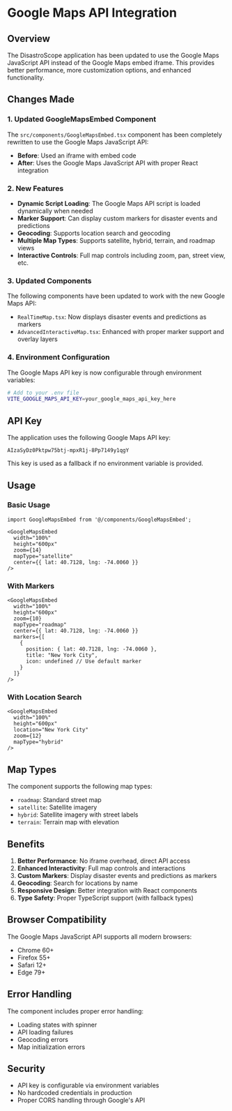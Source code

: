 # Google Maps API Integration

## Overview

The DisastroScope application has been updated to use the Google Maps JavaScript API instead of the Google Maps embed iframe. This provides better performance, more customization options, and enhanced functionality.

## Changes Made

### 1. Updated GoogleMapsEmbed Component

The `src/components/GoogleMapsEmbed.tsx` component has been completely rewritten to use the Google Maps JavaScript API:

- **Before**: Used an iframe with embed code
- **After**: Uses the Google Maps JavaScript API with proper React integration

### 2. New Features

- **Dynamic Script Loading**: The Google Maps API script is loaded dynamically when needed
- **Marker Support**: Can display custom markers for disaster events and predictions
- **Geocoding**: Supports location search and geocoding
- **Multiple Map Types**: Supports satellite, hybrid, terrain, and roadmap views
- **Interactive Controls**: Full map controls including zoom, pan, street view, etc.

### 3. Updated Components

The following components have been updated to work with the new Google Maps API:

- `RealTimeMap.tsx`: Now displays disaster events and predictions as markers
- `AdvancedInteractiveMap.tsx`: Enhanced with proper marker support and overlay layers

### 4. Environment Configuration

The Google Maps API key is now configurable through environment variables:

```bash
# Add to your .env file
VITE_GOOGLE_MAPS_API_KEY=your_google_maps_api_key_here
```

## API Key

The application uses the following Google Maps API key:
```
AIzaSyDz0Pktpw75btj-mpxR1j-8Pp7149y1qgY
```

This key is used as a fallback if no environment variable is provided.

## Usage

### Basic Usage

```tsx
import GoogleMapsEmbed from '@/components/GoogleMapsEmbed';

<GoogleMapsEmbed 
  width="100%"
  height="600px"
  zoom={14}
  mapType="satellite"
  center={{ lat: 40.7128, lng: -74.0060 }}
/>
```

### With Markers

```tsx
<GoogleMapsEmbed 
  width="100%"
  height="600px"
  zoom={10}
  mapType="roadmap"
  center={{ lat: 40.7128, lng: -74.0060 }}
  markers={[
    {
      position: { lat: 40.7128, lng: -74.0060 },
      title: "New York City",
      icon: undefined // Use default marker
    }
  ]}
/>
```

### With Location Search

```tsx
<GoogleMapsEmbed 
  width="100%"
  height="600px"
  location="New York City"
  zoom={12}
  mapType="hybrid"
/>
```

## Map Types

The component supports the following map types:

- `roadmap`: Standard street map
- `satellite`: Satellite imagery
- `hybrid`: Satellite imagery with street labels
- `terrain`: Terrain map with elevation

## Benefits

1. **Better Performance**: No iframe overhead, direct API access
2. **Enhanced Interactivity**: Full map controls and interactions
3. **Custom Markers**: Display disaster events and predictions as markers
4. **Geocoding**: Search for locations by name
5. **Responsive Design**: Better integration with React components
6. **Type Safety**: Proper TypeScript support (with fallback types)

## Browser Compatibility

The Google Maps JavaScript API supports all modern browsers:
- Chrome 60+
- Firefox 55+
- Safari 12+
- Edge 79+

## Error Handling

The component includes proper error handling:
- Loading states with spinner
- API loading failures
- Geocoding errors
- Map initialization errors

## Security

- API key is configurable via environment variables
- No hardcoded credentials in production
- Proper CORS handling through Google's API
